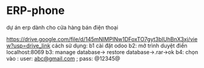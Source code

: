 # ERP-phone
dự án erp dành cho cửa hàng bán điện thoại

https://drive.google.com/file/d/145mNIMPINw1DFoxTO7gyt3bIUhBnX3xj/view?usp=drive_link
cách sử dụng:
b1 cài đặt odoo
b2: mở trình duyệt điền localhost:8069
b3: manage database-> restore database->.rar->ok
b4: chọn vào : user: abc@gmail.com ; pass: @12345@
